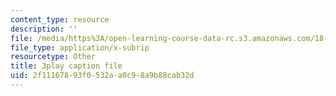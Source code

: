 ```yaml
---
content_type: resource
description: ''
file: /media/https%3A/open-learning-course-data-rc.s3.amazonaws.com/18-01sc-single-variable-calculus-fall-2010/2f11167893f0532aa0c98a9b88cab32d_--lPz7VFnKI.vtt
file_type: application/x-subrip
resourcetype: Other
title: 3play caption file
uid: 2f111678-93f0-532a-a0c9-8a9b88cab32d
---
```

